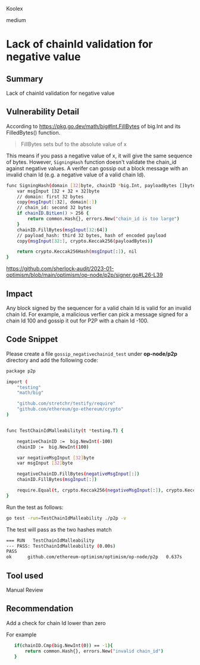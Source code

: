 Koolex

medium

# Lack of chainId validation for negative value

## Summary
Lack of chainId validation for negative value

## Vulnerability Detail
According to https://pkg.go.dev/math/big#Int.FillBytes of big.Int and its FilledBytes() function.
> FillBytes sets buf to the absolute value of x

This means if you pass a negative value of x, it will give the same sequence of bytes. However, `SigningHash` function doesn't validate the chain_id against negative values. A verifer can gossip out a block message with an invalid chain Id (e.g. a negative value of a valid chain Id).  

```sh
func SigningHash(domain [32]byte, chainID *big.Int, payloadBytes []byte) (common.Hash, error) {
	var msgInput [32 + 32 + 32]byte
	// domain: first 32 bytes
	copy(msgInput[:32], domain[:])
	// chain_id: second 32 bytes
	if chainID.BitLen() > 256 {
		return common.Hash{}, errors.New("chain_id is too large")
	}
	chainID.FillBytes(msgInput[32:64])
	// payload_hash: third 32 bytes, hash of encoded payload
	copy(msgInput[32:], crypto.Keccak256(payloadBytes))

	return crypto.Keccak256Hash(msgInput[:]), nil
}
```
https://github.com/sherlock-audit/2023-01-optimism/blob/main/optimism/op-node/p2p/signer.go#L26-L39

## Impact
Any block signed by the sequencer for a valid chain Id is valid for an invalid chain Id. For example, a malicious verfier can pick a message signed for a chain Id 100 and gossip it out for P2P with a chain Id -100.

## Code Snippet
Please create a file `gossip_negativechainid_test` under **op-node/p2p** directory and add the following code:

```sh
package p2p

import (
	"testing"
	"math/big"

	"github.com/stretchr/testify/require"
	"github.com/ethereum/go-ethereum/crypto"
)


func TestChainIdMalleability(t *testing.T) {

	negativeChainID :=	big.NewInt(-100)
	chainID :=	big.NewInt(100)

	var negativeMsgInput [32]byte
	var msgInput [32]byte

	negativeChainID.FillBytes(negativeMsgInput[:])
	chainID.FillBytes(msgInput[:])

	require.Equal(t, crypto.Keccak256(negativeMsgInput[:]), crypto.Keccak256(msgInput[:]))
}
```

Run the test as follows:

```sh
go test -run=TestChainIdMalleability ./p2p -v
```

The test will pass as the two hashes match

```sh
=== RUN   TestChainIdMalleability
--- PASS: TestChainIdMalleability (0.00s)
PASS
ok  	github.com/ethereum-optimism/optimism/op-node/p2p	0.637s
```

## Tool used

Manual Review

## Recommendation
Add a check for chain Id lower than zero 

For example
 
 ```sh
	if(chainID.Cmp(big.NewInt(0)) == -1){
		return common.Hash{}, errors.New("invalid chain_id")
	}
```
 